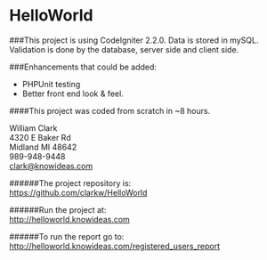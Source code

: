 HelloWorld
==========

###This project is using CodeIgniter 2.2.0.
Data is stored in mySQL.  
Validation is done by the database, server side and client side.

###Enhancements that could be added:
* PHPUnit testing
* Better front end look & feel.

####This project was coded from scratch in ~8 hours.

William Clark  
4320 E Baker Rd  
Midland MI 48642  
989-948-9448  
clark@knowideas.com

######The project repository is:  
https://github.com/clarkw/HelloWorld

######Run the project at:  
http://helloworld.knowideas.com

######To run the report go to:  
http://helloworld.knowideas.com/registered_users_report

